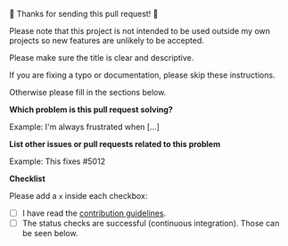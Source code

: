 🎉 Thanks for sending this pull request! 🎉

Please note that this project is not intended to be used outside my own projects
so new features are unlikely to be accepted.

Please make sure the title is clear and descriptive.

If you are fixing a typo or documentation, please skip these instructions.

Otherwise please fill in the sections below.

**Which problem is this pull request solving?**

Example: I'm always frustrated when [...]

**List other issues or pull requests related to this problem**

Example: This fixes #5012

**Checklist**

Please add a `x` inside each checkbox:

- [ ] I have read the [contribution guidelines](../blob/main/CONTRIBUTING.md).
- [ ] The status checks are successful (continuous integration). Those can be
      seen below.
